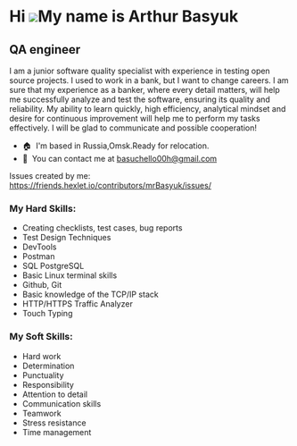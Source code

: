 Hi ![](https://user-images.githubusercontent.com/18350557/176309783-0785949b-9127-417c-8b55-ab5a4333674e.gif)My name is Arthur Basyuk
==============================================================================================================================

QA engineer
--

I am a junior software quality specialist with experience in testing open source projects. I used to work in a bank, but I want to change careers. I am sure that my experience as a banker, where every detail matters, will help me successfully analyze and test the software, ensuring its quality and reliability. My ability to learn quickly, high efficiency, analytical mindset and desire for continuous improvement will help me to perform my tasks effectively. I will be glad to communicate and possible cooperation!

* 🏠  I'm based in Russia,Omsk.Ready for relocation.
* 📧  You can contact me at [basuchello00h@gmail.com](mailto:basuchello00@gmail.com)


Issues created by me: https://friends.hexlet.io/contributors/mrBasyuk/issues/

### My Hard Skills:
* Creating checklists, test cases, bug reports
* Test Design Techniques
* DevTools
* Postman
* SQL PostgreSQL
* Basic Linux terminal skills
* Github, Git
* Basic knowledge of the TCP/IP stack
* HTTP/HTTPS Traffic Analyzer
* Touch Typing

### My Soft Skills:
* Hard work
* Determination
* Punctuality
* Responsibility
* Attention to detail
* Communication skills
* Teamwork
* Stress resistance
* Time management
